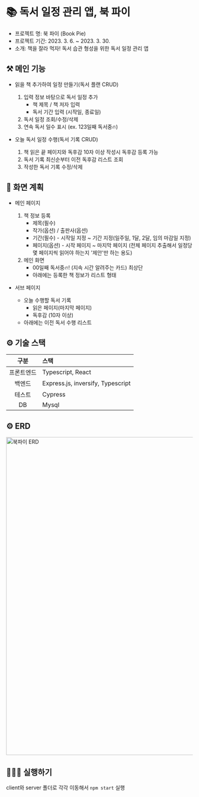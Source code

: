 # 📚 독서 일정 관리 앱, 북 파이
- 프로젝트 명: 북 파이 (Book Pie)
- 프로젝트 기간: 2023. 3. 6. ~ 2023. 3. 30.
- 소개: 책을 잘라 먹자! 독서 습관 형성을 위한 독서 일정 관리 앱

## ⚒️ 메인 기능
- 읽을 책 추가하여 일정 만들기(독서 플랜 CRUD)
	1. 입력 정보 바탕으로 독서 일정 추가
		- 책 제목 / 책 저자 입력
		- 독서 기간 입력 (시작일, 종료일)
	2. 독서 일정 조회/수정/삭제
	3. 연속 독서 일수 표시 (ex. 123일째 독서중🔥)

- 오늘 독서 일정 수행(독서 기록 CRUD)
	1. 책 읽은 끝 페이지와 독후감 10자 이상 작성시 독후감 등록 가능
	2. 독서 기록 최신순부터 이전 독후감 리스트 조회
	3. 작성한 독서 기록 수정/삭제


## 🎨 화면 계획
- 메인 페이지
	1. 책 정보 등록
		- 제목(필수)
		- 작가(옵션) / 출판사(옵션)
		- 기간(필수) - 시작일 지정 ~ 기간 지정(일주일, 1달, 2달, 임의 마감일 지정)
		- 페이지(옵션) - 시작 페이지 ~ 마지막 페이지 (전체 페이지 추출해서 일정당 몇 페이지씩 읽어야 하는지 '제안'만 하는 용도)
	2. 메인 화면
		- 00일째 독서중🔥! (지속 시간 알려주는 카드) 최상단
		- 아래에는 등록한 책 정보가 리스트 형태

- 서브 페이지
	- 오늘 수행할 독서 기록
		- 읽은 페이지(마지막 페이지)
		- 독후감 (10자 이상)
	- 아래에는 이전 독서 수행 리스트

## ⚙️ 기술 스택
|구분|스택|
|:--:|:--|
|프론트엔드|Typescript, React|
|백엔드|Express.js, inversify, Typescript|
|테스트|Cypress|
|DB|Mysql|

## ⚙️ ERD
<img width="856" alt="북파이 ERD" src="https://s3-us-west-2.amazonaws.com/secure.notion-static.com/173dacab-987b-4b1d-832e-6e7325b98b75/Untitled.png">


## 👩🏻‍💻 실행하기
client와 server 폴더로 각각 이동해서 `npm start` 실행